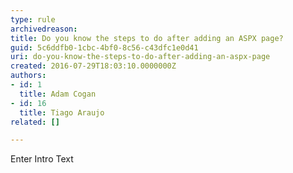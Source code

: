 ```yaml
---
type: rule
archivedreason: 
title: Do you know the steps to do after adding an ASPX page?
guid: 5c6ddfb0-1cbc-4bf0-8c56-c43dfc1e0d41
uri: do-you-know-the-steps-to-do-after-adding-an-aspx-page
created: 2016-07-29T18:03:10.0000000Z
authors:
- id: 1
  title: Adam Cogan
- id: 16
  title: Tiago Araujo
related: []

---
```



Enter Intro Text
<br><excerpt class='endintro'></excerpt><br>



